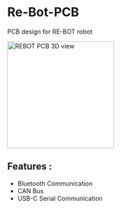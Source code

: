 # Re-Bot-PCB
PCB design for RE-BOT robot

<img width="244" alt="REBOT PCB 3D view" src="https://github.com/idabble31/Re-Bot-PCB/assets/86302503/3913a3f4-b73f-49fe-9d48-542ccd961cc3">

## Features :
- Bluetooth Communication
- CAN Bus
- USB-C Serial Communication
